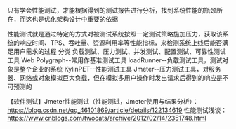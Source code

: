只有学会性能测试，才能根据得到的测试报告进行分析，找到系统性能的瓶颈所在，而这也是优化架构设计中重要的依据

  性能测试就是通过特定的方式对被测试系统按照一定测试策略施加压力，获取该系统的响应时间、TPS、吞吐量、资源利用率等性能指标，来检测系统上线后能否满足用户需求的过程
    分类
    负载测试、压力测试、并发测试、配置测试、可靠性测试
    工具
    Web Polygraph--常用作基准测试工具
    loadRunner--负载测试工具，测试对象是整个企业的系统
    KylinPET--性能测试工具
    Jmeter--压力测试工具，对服务器、网络或对象模拟巨大负载，但在模拟多用户操作时发出请求后得到的响应是不可预测的
    
【软件测试】Jmeter性能测试（性能测试，Jmeter使用与结果分析）：https://blog.csdn.net/qq_46101869/article/details/122134619
    性能测试浅谈：https://www.cnblogs.com/twocats/archive/2012/02/14/2351748.html
